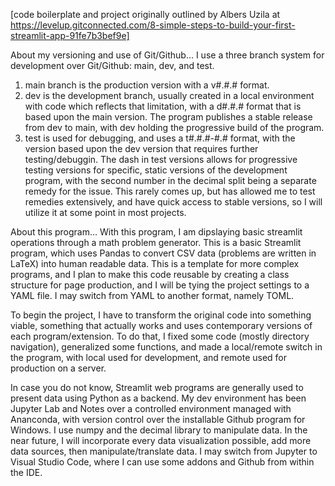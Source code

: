 [code boilerplate and project originally outlined by Albers Uzila at https://levelup.gitconnected.com/8-simple-steps-to-build-your-first-streamlit-app-91fe7b3bef9e]

About my versioning and use of Git/Github…
I use a three branch system for development over Git/Github: main, dev, and test. 
1. main branch is the production version with a v#.#.# format. 
2. dev is the development branch, usually created in a local environment with code which reflects that limitation, with a d#.#.# format that is based upon the main version. The program publishes a stable release from dev to main, with dev holding the progressive build of the program. 
3. test is used for debugging, and uses a t#.#.#-#.# format, with the version based upon the dev version that requires further testing/debuggin. The dash in test versions allows for progressive testing versions for specific, static versions of the development program, with the second number in the decimal split being a separate remedy for the issue. This rarely comes up, but has allowed me to test remedies extensively, and have quick access to stable versions, so I will utilize it at some point in most projects.

About this program…
With this program, I am dipslaying basic streamlit operations through a math problem generator. This is a basic Streamlit program, which uses Pandas to convert CSV data (problems are written in LaTeX) into human readable data. This is a template for more complex programs, and I plan to make this code reusable by creating a class structure for page production, and I will be tying the project settings to a YAML file. I may switch from YAML to another format, namely TOML.

To begin the project, I have to transform the original code into something viable, something that actually works and uses contemporary versions of each program/extension. To do that, I fixed some code (mostly directory navigation), generalized some functions, and made a local/remote switch in the program, with local used for development, and remote used for production on a server.

In case you do not know, Streamlit web programs are generally used to present data using Python as a backend. My dev environment has been Jupyter Lab and Notes over a controlled environment managed with Ananconda, with version control over the installable Github program for Windows. I use numpy and the decimal library to manipulate data.
In the near future, I will incorporate every data visualization possible, add more data sources, then manipulate/translate data.
I may switch from Jupyter to Visual Studio Code, where I can use some addons and Github from within the IDE.
